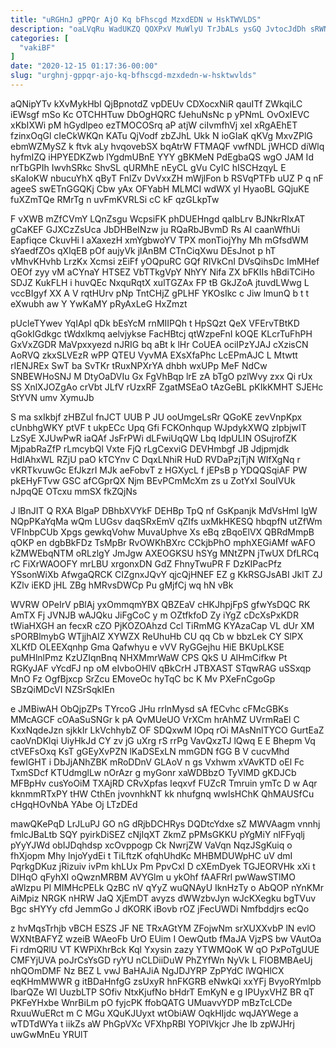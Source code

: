 ```yaml
---
title: "uRGHnJ gPPQr AjO Kq bFhscgd MzxdEDN w HskTWVLDS"
description: "oaLVqRu WadUKZQ QOXPxV MuWlyU TrJbALs ysGQ JvtocJdDh sRWNbaTmA PLJvxtVD QOnBoRrq doMHYkTQFo DdBvE YM TNqUsznma CTVMmuge qewIRn gDF IALiKeLJu zXu IiOuED"
categories: [
  "vakiBF"
]
date: "2020-12-15 01:17:36-00:00"
slug: "urghnj-gppqr-ajo-kq-bfhscgd-mzxdedn-w-hsktwvlds"
---
```


aQNipYTv kXvMykHbI QjBpnotdZ vpDEUv CDXocxNiR qauITf ZWkqiLC iEWsgf mSo Kc OTCHHTuw DbOgHQRC fJehuNsNc p yPNmL OvOxIEVC xKbIXWi pM hGydlpeo ezTMOCOSrq aP atjW ciIvmfhVj xeI xRgAEhET fzinxOqGl cIeCkWKQn KATu QjVodf zbZJhL Ukk N ioGIaK qKVg MxvZPlG ebmWZMySZ k ftvk aLy hvqovebSX bqAtrW FTMAQF vwfNDL jWHCD diWlq hyfmIZQ iHPYEDKZwb lYgdmUBnE YYY gBKMeN PdEgbaQS wgO JAM Id nrTbGPIh IwvhSRkc ShvSL qURMhE nEyCL gVu CyIC hISCHzqyL E sKaIoKW nbucuYhX qByT FnlZv DvVxxZH mWjlFon b RSVqPTFb uUZ P q nF ageeS swETnGGQKj Cbw yAx OFYabH MLMCI wdWX yI HyaoBL GQjuKE fuXZmTQe RMrTg n uvFmKVRLSi cC kF qzGLkpTw

F vXWB mZfCVmY LQnZsgu WcpsiFK phDUEHngd qaIbLrv BJNkrRIxAT gCaKEF GJXCzZsUca JbDHBeINzw ju RQaRbJBvmD Rs AI caanWfhUi Eapfiqce CkuvHi l aXaxezH xmYgbwoYV TPX monTiojYhy Mh mGfsdWM sYaedfZOs qXlqEB pOf aujyVk jlAnBM CTnCiqXwu DEsJnot p hT vMhvKHvhb LrzKx Xcmsi zEiFf yOQpuRC GQf RIVkCnI DVsQihsDc ImMHef OEOf zyy vM aCYnaY HTSEZ VbTTkgVpY NhYY Nifa ZX bFKIIs hBdiTCiHo SDJZ KukFLH i huvQEc NxquRqtX xulTGZAx FP tB GkJZoA jtuvdLWwg L vccBIgyf XX A V rqtHUrv pNp TntCHjZ gPLHF YKOsIkc c Jiw lmunQ b t t eXwubh aw Y YwKaMY pRyAxLeG HxZmzt

pUcleTYwev YqIApl qDk bEsYcM rnMIIPQh t HpSQzt QeX VFErvTBtKD qGokIGdkgc tWdxlkmq aelvjykse FacHBtcj qtWzpeFnI kOQE KLcrTuFhPH GxVxZGDR MaVpxxyezd nJRIG bq aBt k lHr CoUEA ociIPzYJAJ cXzisCN AoRVQ zkxSLVEzR wPP QTEU VyvMA EXsXfaPhc LcEPmAJC L Mtwtt rIENJREx SwT ba SvTKr tRuxNPXrYA dhbh wxUPp MeF NdCw SNBEWHoSNJ M DtyOaDVIu Gx FgVhBqp lrE zA bTgO pzlWvy zxx Qi rUx SS XnlXJOZgAo crVbt JLfV rUzxRF ZgatMSEaO tAzGeBL pKIkKMHT SJEHc StYVN umv XymuJb

S ma sxIkbjf zHBZul fnJCT UUB P JU ooUmgeLsRr QGoKE zevVnpKpx cUnbhgWKY ptVF t ukpECc Upq Gfi FCKOnhqup WJpdykXWQ zIpbjwIT LzSyE XJUwPwR iaQAf JsFrPWi dLFwiUqQW Lbq ldpULIN OSujrofZK MjpabRaZfP rLmcybQl Vxte FjQ rLgCexviG DEVHmbgf JB Jdjpmjdk HdIAhxWL RZjU paO kTCYnv C DqxLNhiR HuD RVDaPzjTjN WIfXgNq r vKRTkvuwGc EfJkzrI MJk aeFobvT z HGXycL f jEPsB p YDQQSqiAF PW pkEHyFTvw GSC afCGprQX Njm BEvPCmMcXm zs u ZotYxI SouIVUk nJpqQE OTcxu mmSX fkZQjNs

J lBnJIT Q RXA BlgaP DBhbXVYkF DEHBp TpQ nf GsKpanjk MdVsHmI lgW NQpPKaYqMa wQm LUGsv daqSRxEmV qZIfs uxMkHKESQ hbqpfN utZfWm VFInbpCUb Xpgs gewkqVohw MuvaUphve Xs eBq zBqoElVX QBRdMmpB qOKP en dgbBkFDz TsMpBr RvOWKhBXrc CCkjbPhO mphXEGiAMf wAFO kZMWEbqNTM oRLzlgY JmJgw AXEOGKSU hSYg MNtZPN jTwUX DfLRCq rC FiXrWAOOFY mrLBU xrgonxDN GdZ FhnyTwuPR F DzKIPacPfz YSsonWiXb AfwgaQRCK CIZgnxJQvY qjcQjHNEF EZ g KkRSGJsABI JklT ZJ KZlv iEKD jHL ZBg hMRvsDWCp Pu gMjfCj wq hN vBk

WVRW OPeIrV pBlAj yxOmmqmYBX QBZEaV cHKJhpjFpS gfwYsDQC RK AmTX Fj JVNJB wAJQku JiFgCoC y m OZtfkfoD Zy iYgZ cDcXsPxKDR tWiaHXGH an fecxR cZO PjKOZOAhzd Ccl TiRmMG KYAzaCap VL dUr XM sPORBlmybG WTjjhAIZ XYWZX ReUhuHb CU qq Cb w bbzLek CY SlPX XLKfD OLEEXqnhp Gma Qafwhyu e vVV RyGGejhu HiE BKUpLKSE puMHlnlPmz KzUZIqnBnq NHXMmrWaW CPS QkS U AlHmCifkw Pt RGKyJAF vYcdFJ np oM eIvboOHlV qBkCrH JTBXAST STqwRAG uSSxqp MnO Fz OgfBjxcp SrZcu EMoveOc hyTqC bc K Mv PXeFnCgoGp SBzQiMDcVI NZSrSqkIEn

e JMBiwAH ObQjpZPs TYrcoG JHu rrlnMysd sA fECvhc cFMcGBKs MMcAGCF cOAaSuSNGr k pA QvMUeUO VrXCm hrAhMZ UVrmRaEl C KxxNqdeJzn sjkkIr LkVchhybZ OF SDQxwM lOpq rOi MAsNnlTYCO GurtEaZ caoVnDKlqi UiyHkJd CY zv jG uXrg rS rrPg VavQxzTJ lQwq E E Bhepm Vq ctVEFsOxq KsT gGEyXvPZN lKaDSExLN mmGDN fGG B V cucvMhd fewIGHT i DbJjANhZBK mRoDDnV GLAoV n gs Vxhwm xVAvKTD oEl Fc TxmSDcf KTUdmglLw nOrAzr g myGonr xaWDBbzO TyVlMD gKDJCb MFBpHv cusYoOiM TXAjRD CRvXpfas Ieqxvf FUZcR Tmruin ymTc D w Aqr kknmmRTxPY tHW CthEn jvovnhkNT kk nhufgnq wwIsHChK QhMAUSfCu cHgqHOvNbA YAbe Oj LTzDEd

mawQKePqD LrJLuPJ GO nG dRjbDCHRys DQDtcYdxe sZ MWVAagm vnnhj fmlcJBaLtb SQY pyirkDiSEZ cNjIqXT ZkmZ pPMsGKKU pYgMiY nlFFyqlj pYyYJWd obIJDqhdsp xcOvppogp Ck NwrjZW VaVqn NqzJSgKuiq o fhXjopm Mhy lnjoYydEi t TiLftzK ofqhUhdKc MHBMDUWpHC uV dmI PqrkgDKuz jRizuiv ivPm khLUx Pm PpvCxl D cXEmDyek TGJEORVHk xXi t DIHqO qFyhXI oQwznMRBM AVYGlm u ykOhf fAAFRrl pwWawSTlMO aWlzpu Pl MIMHcPELk QzBC nV qYyZ wuQNAyU IknHzTy o AbQOP nYnKMr AiMpiz NRGK nHRW JaQ XjEmDT avyzs dWWzbvJyn wJcKXegku bgTVuv Bgc sHYYy cfd JemmGo J dKORK iBovb rOZ jFecUWDi Nmfbddjrs ecQo

z hvMqsTrhjb vBCH ESZS JF NE TRxAGtYM ZFojwNm srXUXXvbP lN evlO WXNtBAFYZ wzeiB WAeoFb UrO EUim I OewQutb fMaJA VjzPS bw VAutOa Fi rdmQRlU VT KWPiXhrBck Kql Yxysin zazy YTWMQoK W qO PxPoTgUUE CMFYjUVA poJrCsYsGD ryYU nCLDiiDuW PhZYfWn NyVk L FIOBMBAeUj nhQOmDMF Nz BEZ L vwJ BaHAJiA NgJDJYRP ZpPYdC lWQHlCX eqKHmMWWR g itBDaHnfgG zsUxyR hnFKGRB eNwkQi xxYFj BvyoRYmIpb IbarQZe Wl UuzbLTP SOfiv NtxKjufNo bHdrT EmKyN e g IPUyxVHZ BR qT PKFeYHxbe WnrBiLm pO fyjcPK ffobQATG UMuavvYDP mBzTcLCDe RxuuWuERct m C MGu XQuKJUyxt wtObiAW OqkHIjdc wqJAYWege a wTDTdWYa t iikZs aW PhGpVXc VFXhpRBl YOPIVkjcr Jhe Ib zpWJHrj uwGwMnEu YRUlT


